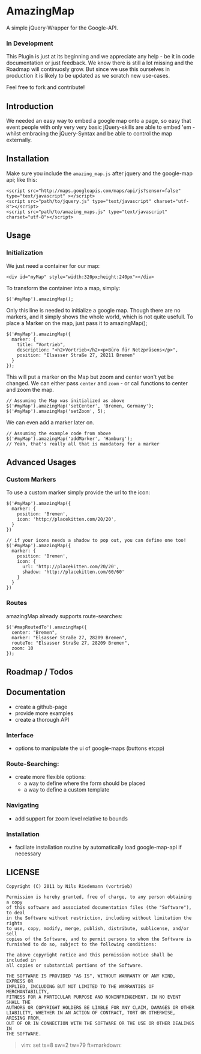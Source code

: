 # AmazingMap

A simple jQuery-Wrapper for the Google-API.

### In Development

This Plugin is just at its beginning and we appreciate any help - be it in code
documentation or just feedback. We know there is still a lot missing and the
Roadmap will continuosly grow. But since we use this ourselves in production it
is likely to be updated as we scratch new use-cases.

Feel free to fork and contribute!

## Introduction

We needed an easy way to embed a google map onto a page, so easy that event
people with only very very basic jQuery-skills are able to embed 'em - whilst
embracing the jQuery-Syntax and be able to control the map externally.

## Installation

Make sure you include the `amazing_map.js` after jquery and the google-map
api; like this:

    <script src="http://maps.googleapis.com/maps/api/js?sensor=false" type="text/javascript" ></script>
    <script src="path/to/jquery.js" type="text/javascript" charset="utf-8"></script>
    <script src="path/to/amazing_maps.js" type="text/javascript" charset="utf-8"></script>

## Usage

### Initialization

We just need a container for our map:

    <div id="myMap" style="width:320px;height:240px"></div>

To transform the container into a map, simply:

    $('#myMap').amazingMap();

Only this line is needed to initialize a google map. Though there are no
markers, and it simply shows the whole world, which is not quite usefull. To
place a Marker on the map, just pass it to amazingMap();

    $('#myMap').amazingMap({
      marker: {
        title: "Vortrieb",
        description: "<h2>Vortrieb</h2><p>Büro für Netzpräsens</p>",
        position: "Elsasser Straße 27, 28211 Bremen"
      }
    });

This will put a marker on the Map but zoom and center won't yet be changed. We
can either pass `center` and `zoom` - or call functions to center and zoom the
map.

    // Assuming the Map was initialized as above
    $('#myMap').amazingMap('setCenter', 'Bremen, Germany');
    $('#myMap').amazingMap('setZoom', 5);

We can even add a marker later on. 
    
    // Assuming the example code from above 
    $('#myMap').amazingMap('addMarker', 'Hamburg');
    // Yeah, that's really all that is mandatory for a marker

## Advanced Usages

### Custom Markers

To use a custom marker simply provide the url to the icon:

    $('#myMap').amazingMap({
      marker: {
        position: 'Bremen',
        icon: 'http://placekitten.com/20/20',
      }
    })

    // if your icons needs a shadow to pop out, you can define one too!
    $('#myMap').amazingMap({
      marker: {
        position: 'Bremen',
        icon: {
          url: 'http://placekitten.com/20/20',
          shadow: 'http://placekitten.com/60/60'
        }
      }
    })


### Routes

amazingMap already supports route-searches:

    $('#mapRoutedTo').amazingMap({
      center: "Bremen",
      marker: "Elsasser Straße 27, 28209 Bremen",
      routeTo: "Elsasser Straße 27, 28209 Bremen",
      zoom: 10
    });

## Roadmap / Todos

## Documentation
- create a github-page
- provide more examples
- create a thorough API

### Interface
- options to manipulate the ui of google-maps (buttons etcpp)

### Route-Searching:
- create more flexible options:
  - a way to define where the form should be placed
  - a way to define a custom template 

### Navigating
- add support for zoom level relative to bounds

### Installation
- faciliate installation routine by automatically load google-map-api if
  necessary

## LICENSE

    Copyright (C) 2011 by Nils Riedemann (vortrieb)

    Permission is hereby granted, free of charge, to any person obtaining a copy
    of this software and associated documentation files (the "Software"), to deal
    in the Software without restriction, including without limitation the rights
    to use, copy, modify, merge, publish, distribute, sublicense, and/or sell
    copies of the Software, and to permit persons to whom the Software is
    furnished to do so, subject to the following conditions:

    The above copyright notice and this permission notice shall be included in
    all copies or substantial portions of the Software.

    THE SOFTWARE IS PROVIDED "AS IS", WITHOUT WARRANTY OF ANY KIND, EXPRESS OR
    IMPLIED, INCLUDING BUT NOT LIMITED TO THE WARRANTIES OF MERCHANTABILITY,
    FITNESS FOR A PARTICULAR PURPOSE AND NONINFRINGEMENT. IN NO EVENT SHALL THE
    AUTHORS OR COPYRIGHT HOLDERS BE LIABLE FOR ANY CLAIM, DAMAGES OR OTHER
    LIABILITY, WHETHER IN AN ACTION OF CONTRACT, TORT OR OTHERWISE, ARISING FROM,
    OUT OF OR IN CONNECTION WITH THE SOFTWARE OR THE USE OR OTHER DEALINGS IN
    THE SOFTWARE.

>  vim: set ts=8 sw=2 tw=79 ft=markdown:
